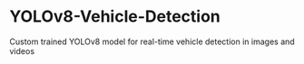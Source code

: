 # YOLOv8-Vehicle-Detection
Custom trained YOLOv8 model for real-time vehicle detection in images and videos
